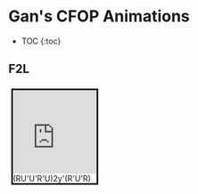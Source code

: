 # Gan's CFOP Animations


* TOC
{:toc}

## F2L

<div style = "display: flex; flex-wrap: wrap;" >

<div style = "margin:5px; border-style: solid;">
<iframe src="https://cubing.github.io/AnimCubeJS/cube3.html?colorscheme=wygbor&initrevmove=RU'U'R'URU'U'R'Uy'R'U'Rx2y&move=RU'U'R'URU'U'R'Uy'R'U'R&repeat=0&edit=0&movetext=1&metric=2&fonttype=0&snap=1&buttonheight=20&yz=1" frameborder="0" width="150" height="150"></iframe>
<br/>(RU'U'R'U)2y'(R'U'R)
</div>

</div>